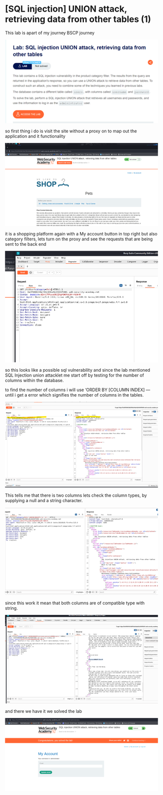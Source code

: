 # [SQL injection] UNION attack, retrieving data from other tables (1)

This lab is apart of my journey BSCP journey 

![Untitled](%5BSQL%20injection%5D%20UNION%20attack,%20retrieving%20data%20from%2094817bafc8844640ba7e6c5fb5eff37b/Untitled.png)

so first thing i do is visit the site without a proxy on to map out the application and it functionality 

![Untitled](%5BSQL%20injection%5D%20UNION%20attack,%20retrieving%20data%20from%2094817bafc8844640ba7e6c5fb5eff37b/Untitled%201.png)

it is a shopping platform again with a My account button in top right but also category filters, lets turn on the proxy and see the requests that are being sent to the back end

![Untitled](%5BSQL%20injection%5D%20UNION%20attack,%20retrieving%20data%20from%2094817bafc8844640ba7e6c5fb5eff37b/Untitled%202.png)

so this looks like a possible sql vulnerability and since the lab mentioned SQL Injection union attacklet me start off by testing for the number of columns within the database. 

to find the number of columns i will use ‘ORDER BY [COLUMN INDEX] — until i get a error which signifies the number of columns in the tables. 

![Untitled](%5BSQL%20injection%5D%20UNION%20attack,%20retrieving%20data%20from%2094817bafc8844640ba7e6c5fb5eff37b/Untitled%203.png)

This tells me that there is two columns lets check the column types, by supplying a null and a string character. 

![Untitled](%5BSQL%20injection%5D%20UNION%20attack,%20retrieving%20data%20from%2094817bafc8844640ba7e6c5fb5eff37b/Untitled%204.png)

since this work it mean that both columns are of compatible type with string. 

![Untitled](%5BSQL%20injection%5D%20UNION%20attack,%20retrieving%20data%20from%2094817bafc8844640ba7e6c5fb5eff37b/Untitled%205.png)

and there we have it we solved the lab 

![Untitled](%5BSQL%20injection%5D%20UNION%20attack,%20retrieving%20data%20from%2094817bafc8844640ba7e6c5fb5eff37b/Untitled%206.png)